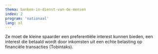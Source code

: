```yaml
---
thema: banken-in-dienst-van-de-mensen
index: 2
program: 'nationaal'
lang: nl
---
```

Ze moet de kleine spaarder een preferentiële interest kunnen bieden, een interest die betaald wordt door inkomsten uit een echte belasting op financiële transacties (Tobintaks).
